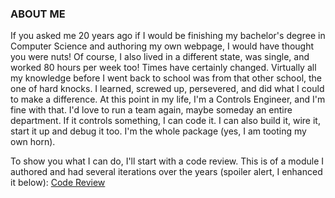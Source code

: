 ### ABOUT ME
If you asked me 20 years ago if I would be finishing my bachelor's degree in Computer Science and authoring my own webpage, I would have thought you were nuts! 
Of course, I also lived in a different state, was single, and worked 80 hours per week too! Times have certainly changed. Virtually all my knowledge before I went 
back to school was from that other school, the one of hard knocks. I learned, screwed up, persevered, and did what I could to make a difference. At this point in 
my life, I'm a Controls Engineer, and I'm fine with that. I'd love to run a team again, maybe someday an entire department. If it controls something, I can code it. 
I can also build it, wire it, start it up and debug it too. I'm the whole package (yes, I am tooting my own horn).

To show you what I can do, I'll start with a code review. This is of a module I authored and had several iterations over the years (spoiler alert, I enhanced it below):
[Code Review](https://youtu.be/kohujhDI36o)



